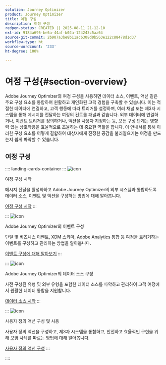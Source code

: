 ```yaml
---
solution: Journey Optimizer
product: Journey Optimizer
title: 여정 구성
description: 여정 구성
redpen-status: CREATED_||_2025-08-11_21-12-10
exl-id: 9184a695-be6a-44af-b04a-124243c5aa64
source-git-commit: 2b907a3be8b11ac6308d0b563e122c88478d1d37
workflow-type: ht
source-wordcount: '233'
ht-degree: 100%

---
```


# 여정 구성{#section-overview}

Adobe Journey Optimizer의 여정 구성을 사용하면 데이터 소스, 이벤트, 액션 같은 주요 구성 요소를 통합하여 원활하고 개인화된 고객 경험을 구축할 수 있습니다. 이는 적절한 데이터에 연결하고, 고객 행동에 따라 트리거를 설정하며, 여러 채널 또는 제3자 시스템을 통해 메시지를 전달하는 여정의 컨트롤 패널과 같습니다. 외부 데이터에 연결하거나, 이벤트 트리거를 정의하거나, 액션을 사용자 지정하는 등, 모든 구성 단계는 영향력 있는 상호작용을 효율적으로 조율하는 데 중요한 역할을 합니다. 이 안내서를 통해 이러한 구성 요소를 어떻게 결합하여 대상자에게 진정한 공감을 불러일으키는 여정을 만드는지 쉽게 파악할 수 있습니다.

## 여정 구성

:::: landing-cards-container
:::
![icon](https://cdn.experienceleague.adobe.com/icons/circle-play.svg?lang=ko)

여정 구성 시작

메시지 전달을 활성화하고 Adobe Journey Optimizer의 외부 시스템과 통합하도록 데이터 소스, 이벤트 및 액션을 구성하는 방법에 대해 알아봅니다.

[여정 구성 시작](../using/configuration/about-data-sources-events-actions.md)
:::

:::
![icon](https://cdn.experienceleague.adobe.com/icons/list-check.svg?lang=ko)

Adobe Journey Optimizer의 이벤트 구성

단일 및 비즈니스 이벤트, XDM 스키마, Adobe Analytics 통합 등 여정을 트리거하는 이벤트를 구성하고 관리하는 방법을 알아봅니다.

[이벤트 구성에 대해 알아보기](events-journeys-landing-page.md)
:::

:::
![icon](https://cdn.experienceleague.adobe.com/icons/gear.svg?lang=ko)

Adobe Journey Optimizer의 데이터 소스 구성

사전 구성된 유형 및 외부 유형을 포함한 데이터 소스를 파악하고 관리하여 고객 여정에서 원활한 데이터 통합을 지원합니다.

[데이터 소스 시작](data-source-journeys-landing-page.md)
:::

:::
![icon](https://cdn.experienceleague.adobe.com/icons/screwdriver-wrench.svg?lang=ko)

사용자 정의 액션 구성 및 사용

사용자 정의 액션을 구성하고, 제3자 시스템을 통합하고, 안전하고 효율적인 구현을 위해 모범 사례를 따르는 방법에 대해 알아봅니다.

[사용자 정의 액션 구성](action-journeys-landing-page.md)
:::

::::
